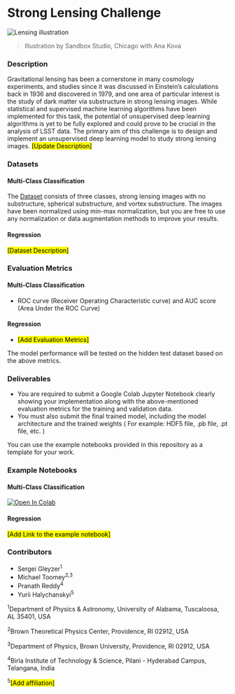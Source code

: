 # Strong Lensing Challenge

![Lensing illustration](https://github.com/ML4SCIHackathon/ML4SCI/blob/main/GravitationalLensingChallenge/gitimage.jpg)

> Illustration by Sandbox Studio, Chicago with Ana Kova

### Description

Gravitational lensing has been a cornerstone in many cosmology experiments, and studies since it was discussed in Einstein’s calculations back in 1936 and discovered in 1979, and one area of particular interest is the study of dark matter via substructure in strong lensing images. While statistical and supervised machine learning algorithms have been implemented for this task, the potential of unsupervised deep learning algorithms is yet to be fully explored and could prove to be crucial in the analysis of LSST data. The primary aim of this challenge is to design and implement an unsupervised deep learning model to study strong lensing images. <mark>[Update Description]<mark>

### Datasets

#### Multi-Class Classification

The [Dataset](https://drive.google.com/file/d/1B_UZtU4W65ZViTJsLeFfvK-xXCYUhw2A/view?usp=sharing) consists of three classes, strong lensing images with no substructure, spherical substructure, and vortex substructure. The images have been normalized using min-max normalization, but you are free to use any normalization or data augmentation methods to improve your results.

#### Regression

<mark>[Dataset Description]<mark>

### Evaluation Metrics

#### Multi-Class Classification

* ROC curve (Receiver Operating Characteristic curve) and AUC score (Area Under the ROC Curve)  

#### Regression

* <mark>[Add Evaluation Metrics]<mark>

The model performance will be tested on the hidden test dataset based on the above metrics.

### Deliverables

* You are required to submit a Google Colab Jupyter Notebook clearly showing your implementation along with the above-mentioned evaluation metrics for the training and validation data.
* You must also submit the final trained model, including the model architecture and the trained weights ( For example: HDF5 file, .pb file, .pt file, etc. )

You can use the example notebooks provided in this repository as a template for your work.

### Example Notebooks

#### Multi-Class Classification

[![Open In Colab](https://colab.research.google.com/assets/colab-badge.svg)](https://colab.research.google.com/drive/145HVDXeF2rC9q_oMbKoIZoPu4nBTwi52?usp=sharing)

#### Regression

<mark>[Add Link to the example notebook]<mark>

### Contributors

* Sergei Gleyzer<sup>1</sup>
* Michael Toomey<sup>2,3</sup>
* Pranath Reddy<sup>4</sup>
* Yurii Halychanskyi<sup>5</sup>

<sup>1</sup>Department of Physics & Astronomy, University of Alabama, Tuscaloosa, AL 35401, USA

<sup>2</sup>Brown Theoretical Physics Center, Providence, RI 02912, USA

<sup>3</sup>Department of Physics, Brown University, Providence, RI 02912, USA

<sup>4</sup>Birla Institute of Technology & Science, Pilani - Hyderabad Campus, Telangana, India

<sup>5</sup><mark>[Add affiliation]<mark>
